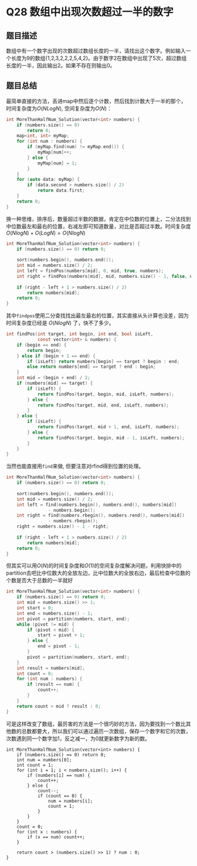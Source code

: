 # Q28 数组中出现次数超过一半的数字

## 题目描述
数组中有一个数字出现的次数超过数组长度的一半，请找出这个数字。例如输入一个长度为9的数组{1,2,3,2,2,2,5,4,2}。由于数字2在数组中出现了5次，超过数组长度的一半，因此输出2。如果不存在则输出0。

## 题目总结
最简单直接的方法，丢进map中然后逐个计数，然后找到计数大于一半的那个，时间复杂度为$O(NLogN)$, 空间复杂度为$O(N)$：
```c
int MoreThanHalfNum_Solution(vector<int> numbers) {
    if (numbers.size() == 0)
        return 0;
    map<int, int> myMap;
    for (int num : numbers) {
        if (myMap.find(num) != myMap.end()) {
            myMap[num]++;
        } else {
            myMap[num] = 1;
        }
    }
    for (auto data: myMap) {
        if (data.second > numbers.size() / 2)
            return data.first;
    }
    return 0;
}
```

换一种思维，排序后，数量超过半数的数据，肯定在中位数的位置上，二分法找到中位数最左和最右的位置，右减左即可知道数量，对比是否超过半数。时间复杂度$O(NlogN) + O(LogN) = O(NlogN)$
```c
int MoreThanHalfNum_Solution(vector<int> numbers) {
    if (numbers.size() == 0) return 0;
    
    sort(numbers.begin(), numbers.end());
    int mid = numbers.size() / 2;
    int left = findPos(numbers[mid], 0, mid, true, numbers);
    int right = findPos(numbers[mid], mid, numbers.size() - 1, false, numbers);
    
    if (right - left + 1 > numbers.size() / 2)
        return numbers[mid];
    return 0;
}
```
其中`findpos`使用二分查找找出最左最右的位置，其实直接从头计算也没差，因为时间复杂度已经是 $O(NlogN)$ 了，快不了多少。
```c
int findPos(int target, int begin, int end, bool isLeft,
            const vector<int> & numbers) {
    if (begin == end) {
        return begin;
    } else if (begin + 1 == end) {
        if (isLeft) return numbers[begin] == target ? begin : end;
        else return numbers[end] == target ? end : begin;
    }
    int mid = (begin + end) / 2;
    if (numbers[mid] == target) {
        if (isLeft) {
            return findPos(target, begin, mid, isLeft, numbers);
        } else {
            return findPos(target, mid, end, isLeft, numbers);
        }
    } else {
        if (isLeft) {
            return findPos(target, mid + 1, end, isLeft, numbers);
        } else {
            return findPos(target, begin, mid - 1, isLeft, numbers);
        }
    }
}
```

当然也能直接用`find`来做, 但要注意对rfind得到位置的处理。
```c
int MoreThanHalfNum_Solution(vector<int> numbers) {
    if (numbers.size() == 0) return 0;
    
    sort(numbers.begin(), numbers.end());
    int mid = numbers.size() / 2;
    int left = find(numbers.begin(), numbers.end(), numbers[mid])
                - numbers.begin();
    int right = find(numbers.rbegin(), numbers.rend(), numbers[mid])
                - numbers.rbegin();
    right = numbers.size() - 1 - right;
    
    if (right - left + 1 > numbers.size() / 2)
        return numbers[mid];
    return 0;
}
```

但其实可以用$O(N)$的时间复杂度和$O(1)$的空间复杂度解决问题，利用快排中的partition去吧比中位数大的全放左边，比中位数大的全放右边，最后检查中位数的个数是否大于总数的一半就好
```c
int MoreThanHalfNum_Solution(vector<int> numbers) {
    if (numbers.size() == 0) return 0;
    int mid = numbers.size() >> 1;
    int start = 0;
    int end = numbers.size() - 1;
    int pivot = partition(numbers, start, end);
    while (pivot != mid) {
        if (pivot < mid) {
            start = pivot + 1;
        } else {
            end = pivot - 1;
        }
        pivot = partition(numbers, start, end);
    }
    int result = numbers[mid];
    int count = 0;
    for (int num : numbers) {
        if (result == num) {
            count++;
        }
    }
    return count > mid ? result : 0;
}
```

可是这样改变了数组，最厉害的方法是一个很巧妙的方法，因为要找到一个数比其他数的总数都要大，所以我们可以通过遍历一次数组，保存一个数字和它的次数，次数遇到同一个数字加1，反之减一，为0就更新数字为新的数。
```
int MoreThanHalfNum_Solution(vector<int> numbers) {
    if (numbers.size() == 0) return 0;
    int num = numbers[0];
    int count = 1;
    for (int i = 1; i < numbers.size(); i++) {
        if (numbers[i] == num) {
            count++;
        } else {
            count--;
            if (count == 0) {
                num = numbers[i];
                count = 1;
            }
        }
    }
    count = 0;
    for (int x : numbers) {
        if (x == num) count++;
    }
    
    return count > (numbers.size() >> 1) ? num : 0;
}
```



